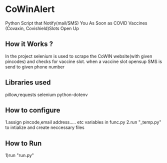 # CoWinAlert
Python Script that Notify(mail/SMS) You As Soon as COVID Vaccines (Covaxin, Covishield)Slots Open Up


## How it Works ?
In the project selenium is used to scrape the CoWIN website(with given pincodes) and checks for vaccine slot.
when a vaccine slot opensup SMS is send to given phone number

## Libraries used

pillow,requests
selenium
python-dotenv
## How to configure

1.assign pincode,email address..... etc variables in func.py
2.run "_temp.py" to intialize and create neccessary files 

## How to Run

1)run "run.py"
